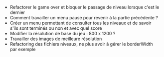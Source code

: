 * Refactorer le game over et bloquer le passage de niveau lorsque c'est le dernier
* Comment travailler un menu pause pour revenir à la partie précédente ?
* Créer un menu permettant de consulter tous les niveaux et de savoir s'ils sont terminés ou non et avec quel score
* Modifier la résolution de base du jeu : 800 x 1200 ?
* Travailler des images de meilleure résolution
* Refactoring des fichiers niveaux, ne plus avoir à gérer le borderWidth par exemple
